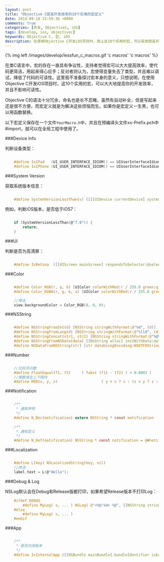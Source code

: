 ```yaml
---
layout: post
title: "Objective C提高开发效率的10个实用的宏定义"
date: 2014-09-18 15:59:36 +0800
comments: true
categories: [开发, ObjectiveC, iOS]
tags: [develop, ios, objectivec]
keywords: Objective C, 宏, iOS
description: 在使用Objective C开发iOS项目时，用上这10个实用的宏，可以有效提高开发效率，简洁代码。
---
```


{% img left /images/develop/lessfun_c_macros.gif 'c macros' 'c macros' %}

在类C语言中，宏的存在一直具有争议性，支持者觉得宏可以大大提高效率，使代码更简洁，用起来得心应手；反对者则认为，宏使得变量失去了类型，并且难以调试，降低了代码的可读性。这里我不准备探讨宏本身的意义，只想说明，在使用Objective C开发iOS项目时，这10个实用的宏，可以大大地提高你的开发效率，并且不影响可读性。

<!--more-->

Objective C的语法十分冗余，命名也是长不忍睹，虽然有自动补全，但是写起来还是很不方便，而宏定义就是为解决这些烦恼而生。如果你是宏定义一生黑，也可以用函数替换。

以下宏定义保存在一个文件`YourMacro.h`中，并且在预编译头文件xx-Prefix.pch中#import，就可以在全局工程中使用了。

###Device Info

判断设备类型：

``` c

	#define IsIPad   (UI_USER_INTERFACE_IDIOM() == UIUserInterfaceIdiomPad)
    #define IsIPhone (UI_USER_INTERFACE_IDIOM() == UIUserInterfaceIdiomPhone)

```

###System Version

获取系统版本信息：

``` c

	#define SystemVersionLessThan(v) ([[[UIDevice currentDevice] systemVersion] compare:v options:NSNumericSearch] == NSOrderedAscending)

```

例如，判断iOS版本，是否低于iOS7：

``` c

	if (SystemVersionLessThan(@"7.0")) {
		return;
	}

```


###UI

判断是否为高清屏：

``` c

	#define IsRetina  ([[UIScreen mainScreen] respondsToSelector:@selector(scale)] && [[UIScreen mainScreen] scale] >= 2)

```

###Color

``` c

	#define Color_RGB(r, g, b) [UIColor colorWithRed:r / 255.0 green:g / 255.0 blue:b / 255.0 alpha:1]
	#define Color_RGBA(r, g, b, a) [UIColor colorWithRed:r / 255.0 green:g / 255.0 blue:b / 255.0 alpha:a]

	//用法
	view.backgroundColor = Color_RGB(0, 0, 0);

```

###NSString

``` c

	#define NSStringFromInt(d) [NSString stringWithFormat:@"%d", (d)]
	#define NSStringFromLong(d) [NSString stringWithFormat:@"%lld", (d)]
	#define NSStringConcat(str1, str2) [NSString stringWithFormat:@"%@%@", (str1), (str2)]
	#define NSStringFromNSData(data) [[NSString alloc] initWithData:data encoding:NSUTF8StringEncoding]
	#define NSDataFromNSString(str) [str dataUsingEncoding:NSUTF8StringEncoding]

```

###Number

``` c

	//比较浮点数
	#define FloatEqual(f1, f2)     ( fabs( (f1) - (f2) ) < 0.0001 )
	//使数值在上下限内
    #define MID(x, y, z)                    ( y < x ? x : (z < y ? z : y) )

```

###Notification

``` c

	/**
	 * 通知声明
	 */
	#define N_Dec(notification) extern NSString * const notification
	
	/**
	 * 通知定义
	 */
	#define N_Def(notification) NSString * const notification = @#notification

```

###Localization

``` c

	#define L(key) NSLocalizedString(key, nil)
	//用法
	label.text = L(@"Hello");

```

###Debug & Log

NSLog默认会在Debug和Release版都打印，如果希望Release版本不打印Log：

``` c
	#ifdef DEBUG
		#define MyLog( s, ... ) NSLog( @"<%@:%d> %@", [[NSString stringWithUTF8String:__FILE__] lastPathComponent], __LINE__,  [NSString stringWithFormat:(s), ##__VA_ARGS__] )
	#else
		#define MyLog( s, ... )
	#endif

```

###App

``` c

	/**
	 * 是否内测版本
	 */
	#define IsInternalApp ([[NSBundle mainBundle].bundleIdentifier isEqualToString:@"com.inc.enterprise.proj"])
	
```